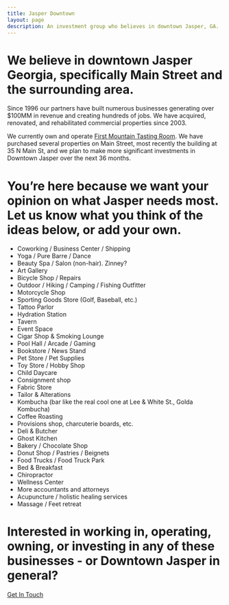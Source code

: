 ```yaml
---
title: Jasper Downtown
layout: page
description: An investment group who believes in downtown Jasper, GA.
---
```


# We believe in downtown Jasper Georgia, specifically Main Street and the surrounding area. 

Since 1996 our partners have built numerous businesses generating over $100MM in revenue and creating hundreds of jobs. We have acquired, renovated, and rehabilitated commercial properties since 2003.

We currently own and operate <a href="https://www.firstmountaintasting.com">First Mountain Tasting Room</a>. We have purchased several properties on Main Street, most recently the building at 35 N Main St, and we plan to make more significant investments in Downtown Jasper over the next 36 months.

# You’re here because we want your opinion on what Jasper needs most. Let us know what you think of the ideas below, or add your own.

- Coworking / Business Center / Shipping
- Yoga / Pure Barre / Dance
- Beauty Spa / Salon (non-hair). Zinney?
- Art Gallery
- Bicycle Shop / Repairs
- Outdoor / Hiking / Camping / Fishing Outfitter
- Motorcycle Shop 
- Sporting Goods Store (Golf, Baseball, etc.)
- Tattoo Parlor
- Hydration Station
- Tavern
- Event Space
- Cigar Shop & Smoking Lounge
- Pool Hall / Arcade / Gaming
- Bookstore / News Stand
- Pet Store / Pet Supplies
- Toy Store / Hobby Shop
- Child Daycare
- Consignment shop 
- Fabric Store
- Tailor & Alterations 
- Kombucha (bar like the real cool one at Lee & White St., Golda Kombucha)
- Coffee Roasting
- Provisions shop, charcuterie boards, etc.
- Deli & Butcher
- Ghost Kitchen
- Bakery / Chocolate Shop
- Donut Shop / Pastries / Beignets
- Food Trucks / Food Truck Park
- Bed & Breakfast
- Chiropractor
- Wellness Center
- More accountants and attorneys
- Acupuncture / holistic healing services
- Massage / Feet retreat


# Interested in working in, operating, owning, or investing in any of these businesses - or Downtown Jasper in general?

<a href="mailto:ideas@jasperdowntown.com" class="button">Get In Touch</a>

